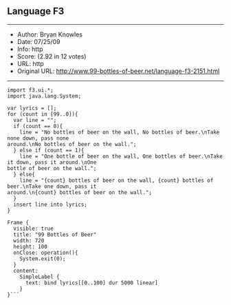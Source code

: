 
## Language F3 ##
---
- Author: Bryan Knowles
- Date: 07/25/09
- Info: http
- Score:  (2.92 in 12 votes)
- URL: http
- Original URL: http://www.99-bottles-of-beer.net/language-f3-2151.html
---

```package sixpack;
import f3.ui.*;
import java.lang.System;

var lyrics = [];
for (count in [99..0]){
  var line = "";
  if (count == 0){
    line = "No bottles of beer on the wall, No bottles of beer.\nTake none down, pass none
around.\nNo bottles of beer on the wall.";
  } else if (count == 1){
    line = "One bottle of beer on the wall, One bottles of beer.\nTake it down, pass it around.\nOne
bottle of beer on the wall.";
  } else{
    line = "{count} bottles of beer on the wall, {count} bottles of beer.\nTake one down, pass it
around.\n{count} bottles of beer on the wall.";
  }
  insert line into lyrics;
}

Frame {
  visible: true
  title: "99 Bottles of Beer"
  width: 720
  height: 100
  onClose: operation(){
    System.exit(0);
  }
  content:
    SimpleLabel {
      text: bind lyrics[[0..100] dur 5000 linear]
    }
}```